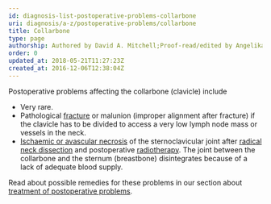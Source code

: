 ```yaml
---
id: diagnosis-list-postoperative-problems-collarbone
uri: diagnosis/a-z/postoperative-problems/collarbone
title: Collarbone
type: page
authorship: Authored by David A. Mitchell;Proof-read/edited by Angelika Sebald
order: 0
updated_at: 2018-05-21T11:27:23Z
created_at: 2016-12-06T12:38:04Z
---
```


<p>Postoperative problems affecting the collarbone (clavicle) include</p>
<ul>
    <li>Very rare.</li>
    <li>Pathological <a href="/diagnosis/a-z/fracture">fracture</a>        or malunion (improper alignment after fracture) if the
        clavicle has to be divided to access a very low lymph
        node mass or vessels in the neck.</li>
    <li><a href="/diagnosis/a-z/necrosis/hard/more-info">Ischaemic or avascular necrosis</a>        of the sternoclavicular joint after <a href="/treatment/surgery/cancer/mouth-cancer">radical neck dissection</a>        and postoperative <a href="/treatment/radiotherapy">radiotherapy</a>.
        The joint between the collarbone and the sternum (breastbone)
        disintegrates because of a lack of adequate blood supply.</li>
</ul>
<aside>
    <p>Read about possible remedies for these problems in our section
        about <a href="/treatment/surgery/postoperative-problems">treatment of postoperative problems</a>.</p>
</aside>
